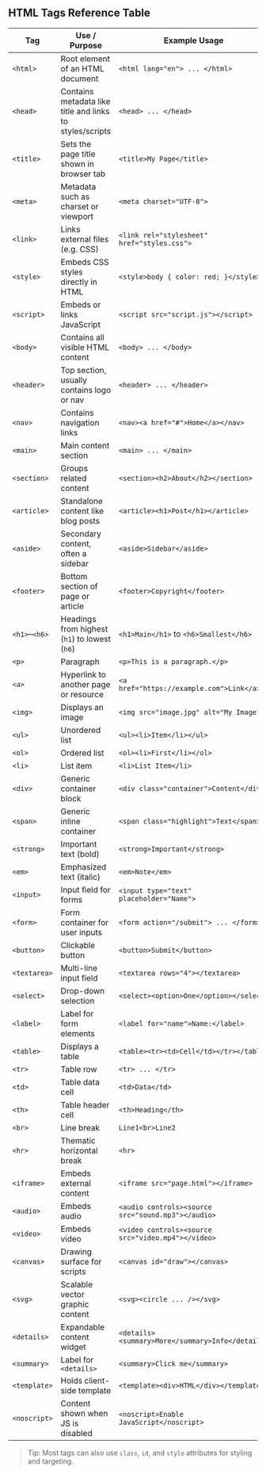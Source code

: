 ## HTML Tags Reference Table

| Tag           | Use / Purpose                                            | Example Usage                                      |
| ------------- | -------------------------------------------------------- | -------------------------------------------------- |
| `<html>`      | Root element of an HTML document                         | `<html lang="en"> ... </html>`                     |
| `<head>`      | Contains metadata like title and links to styles/scripts | `<head> ... </head>`                               |
| `<title>`     | Sets the page title shown in browser tab                 | `<title>My Page</title>`                           |
| `<meta>`      | Metadata such as charset or viewport                     | `<meta charset="UTF-8">`                           |
| `<link>`      | Links external files (e.g. CSS)                          | `<link rel="stylesheet" href="styles.css">`        |
| `<style>`     | Embeds CSS styles directly in HTML                       | `<style>body { color: red; }</style>`              |
| `<script>`    | Embeds or links JavaScript                               | `<script src="script.js"></script>`                |
| `<body>`      | Contains all visible HTML content                        | `<body> ... </body>`                               |
| `<header>`    | Top section, usually contains logo or nav                | `<header> ... </header>`                           |
| `<nav>`       | Contains navigation links                                | `<nav><a href="#">Home</a></nav>`                  |
| `<main>`      | Main content section                                     | `<main> ... </main>`                               |
| `<section>`   | Groups related content                                   | `<section><h2>About</h2></section>`                |
| `<article>`   | Standalone content like blog posts                       | `<article><h1>Post</h1></article>`                 |
| `<aside>`     | Secondary content, often a sidebar                       | `<aside>Sidebar</aside>`                           |
| `<footer>`    | Bottom section of page or article                        | `<footer>Copyright</footer>`                       |
| `<h1>`–`<h6>` | Headings from highest (`h1`) to lowest (`h6`)            | `<h1>Main</h1>` to `<h6>Smallest</h6>`             |
| `<p>`         | Paragraph                                                | `<p>This is a paragraph.</p>`                      |
| `<a>`         | Hyperlink to another page or resource                    | `<a href="https://example.com">Link</a>`           |
| `<img>`       | Displays an image                                        | `<img src="image.jpg" alt="My Image">`             |
| `<ul>`        | Unordered list                                           | `<ul><li>Item</li></ul>`                           |
| `<ol>`        | Ordered list                                             | `<ol><li>First</li></ol>`                          |
| `<li>`        | List item                                                | `<li>List Item</li>`                               |
| `<div>`       | Generic container block                                  | `<div class="container">Content</div>`             |
| `<span>`      | Generic inline container                                 | `<span class="highlight">Text</span>`              |
| `<strong>`    | Important text (bold)                                    | `<strong>Important</strong>`                       |
| `<em>`        | Emphasized text (italic)                                 | `<em>Note</em>`                                    |
| `<input>`     | Input field for forms                                    | `<input type="text" placeholder="Name">`           |
| `<form>`      | Form container for user inputs                           | `<form action="/submit"> ... </form>`              |
| `<button>`    | Clickable button                                         | `<button>Submit</button>`                          |
| `<textarea>`  | Multi-line input field                                   | `<textarea rows="4"></textarea>`                   |
| `<select>`    | Drop-down selection                                      | `<select><option>One</option></select>`            |
| `<label>`     | Label for form elements                                  | `<label for="name">Name:</label>`                  |
| `<table>`     | Displays a table                                         | `<table><tr><td>Cell</td></tr></table>`            |
| `<tr>`        | Table row                                                | `<tr> ... </tr>`                                   |
| `<td>`        | Table data cell                                          | `<td>Data</td>`                                    |
| `<th>`        | Table header cell                                        | `<th>Heading</th>`                                 |
| `<br>`        | Line break                                               | `Line1<br>Line2`                                   |
| `<hr>`        | Thematic horizontal break                                | `<hr>`                                             |
| `<iframe>`    | Embeds external content                                  | `<iframe src="page.html"></iframe>`                |
| `<audio>`     | Embeds audio                                             | `<audio controls><source src="sound.mp3"></audio>` |
| `<video>`     | Embeds video                                             | `<video controls><source src="video.mp4"></video>` |
| `<canvas>`    | Drawing surface for scripts                              | `<canvas id="draw"></canvas>`                      |
| `<svg>`       | Scalable vector graphic content                          | `<svg><circle ... /></svg>`                        |
| `<details>`   | Expandable content widget                                | `<details><summary>More</summary>Info</details>`   |
| `<summary>`   | Label for `<details>`                                    | `<summary>Click me</summary>`                      |
| `<template>`  | Holds client-side template                               | `<template><div>HTML</div></template>`             |
| `<noscript>`  | Content shown when JS is disabled                        | `<noscript>Enable JavaScript</noscript>`           |

> Tip: Most tags can also use `class`, `id`, and `style` attributes for styling and targeting.
